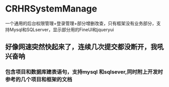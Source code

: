 # CRHRSystemManage
一个通用的后台权限管理+登录管理+部分增删改查，只有框架没有业务部分，支持Mysql和SQLserver，显示部分用的FineUI和jqueryui
## 好像网速突然快起来了，连续几次提交都没断开，我吼兴奋呐
### 包含项目和数据库建表语句，支持mysql 和sqlsever,同时附上开发时参考的几个项目和框架的文档
